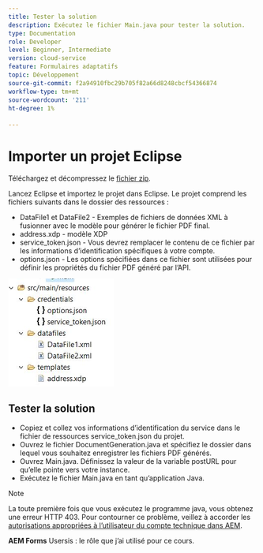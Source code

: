 ```yaml
---
title: Tester la solution
description: Exécutez le fichier Main.java pour tester la solution.
type: Documentation
role: Developer
level: Beginner, Intermediate
version: cloud-service
feature: Formulaires adaptatifs
topic: Développement
source-git-commit: f2a94910fbc29b705f82a66d8248cbcf54366874
workflow-type: tm+mt
source-wordcount: '211'
ht-degree: 1%

---
```



# Importer un projet Eclipse

Téléchargez et décompressez le [fichier zip](./assets/aem-forms-doc-gen.zip).

Lancez Eclipse et importez le projet dans Eclipse.
Le projet comprend les fichiers suivants dans le dossier des ressources :

* DataFile1 et DataFile2 - Exemples de fichiers de données XML à fusionner avec le modèle pour générer le fichier PDF final.
* address.xdp - modèle XDP
* service_token.json - Vous devrez remplacer le contenu de ce fichier par les informations d’identification spécifiques à votre compte.
* options.json - Les options spécifiées dans ce fichier sont utilisées pour définir les propriétés du fichier PDF généré par l’API.

![resources-file](./assets/resource-files.JPG)

## Tester la solution

* Copiez et collez vos informations d’identification du service dans le fichier de ressources service_token.json du projet.
* Ouvrez le fichier DocumentGeneration.java et spécifiez le dossier dans lequel vous souhaitez enregistrer les fichiers PDF générés.
* Ouvrez Main.java. Définissez la valeur de la variable postURL pour qu’elle pointe vers votre instance.
* Exécutez le fichier Main.java en tant qu’application Java.

>[!NOTE]
> La toute première fois que vous exécutez le programme java, vous obtenez une erreur HTTP 403. Pour contourner ce problème, veillez à accorder les [autorisations appropriées à l’utilisateur du compte technique dans AEM](https://experienceleague.adobe.com/docs/experience-manager-learn/getting-started-with-aem-headless/authentication/service-credentials.html?lang=en#configure-access-in-aem).

**AEM Forms** Usersis : le rôle que j’ai utilisé pour ce cours.

